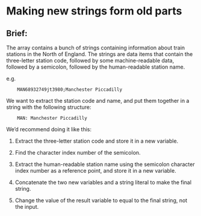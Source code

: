 # Making new strings form old parts

## Brief:

The array contains a bunch of strings containing information about train stations in the North of England. The strings are data items that contain the three-letter station code, followed by some machine-readable data, followed by a semicolon, followed by the human-readable station name.

e.g.

        MAN68932749jt3980;Manchester Piccadilly

We want to extract the station code and name, and put them together in a string with the following structure:

        MAN: Manchester Piccadilly

We’d recommend doing it like this:

1. Extract the three-letter station code and store it in a new variable.

2. Find the character index number of the semicolon.

3. Extract the human-readable station name using the semicolon character index number as a reference point, and store it in a new variable.

4. Concatenate the two new variables and a string literal to make the final string.

5. Change the value of the result variable to equal to the final string, not the input.
